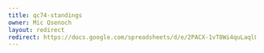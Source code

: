 ```yaml
---
title: qc74-standings
owner: Mic Qsenoch
layout: redirect
redirect: https://docs.google.com/spreadsheets/d/e/2PACX-1vT8Wi4quLaqlLe947gGzwL61kLxV6xFQSoHsdHut8NAGvX4SQUhEIvTqdvHIGrUEaigZaluZEUs-UZM/pubhtml
---
```

